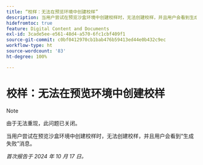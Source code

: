 ```yaml
---
title: “校样：无法在预览环境中创建校样”
description: 当用户尝试在预览沙盒环境中创建校样时，无法创建校样，并且用户会看到生成失败消息。
hidefromtoc: true
feature: Digital Content and Documents
exl-id: 3cade5ee-e561-48d4-a570-6fc1cbf409f1
source-git-commit: c0bf0412970cb1bab476b59413ed44e0b432c9ec
workflow-type: ht
source-wordcount: '83'
ht-degree: 100%

---
```


# 校样：无法在预览环境中创建校样

>[!NOTE]
>
>由于无法重现，此问题已关闭。

当用户尝试在预览沙盒环境中创建校样时，无法创建校样，并且用户会看到“生成失败”消息。

_首次报告于 2024 年 10 月 17 日。_
